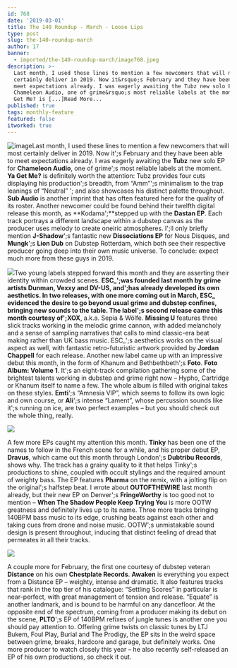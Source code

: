 ```yaml
---
id: 768
date: '2019-03-01'
title: The 140 Roundup - March - Loose Lips
type: post
slug: the-140-roundup-march
author: 17
banner:
  - imported/the-140-roundup-march/image768.jpeg
description: >-
  Last month, I used these lines to mention a few newcomers that will most
  certainly deliver in 2019. Now it&rsquo;s February and they have been able to
  meet expectations already. I was eagerly awaiting the Tubz new solo EP for
  Chameleon Audio, one of grime&rsquo;s most reliable labels at the moment. Ya
  Get Me? is [...]Read More...
published: true
tags: monthly-feature
featured: false
itworked: true
---
```

![image](../imported/the-140-roundup-march/image768.jpeg)Last month, I used these lines to mention a few newcomers that will most certainly deliver in 2019. Now it';s February and they have been able to meet expectations already. I was eagerly awaiting the **Tubz** new solo EP for **Chameleon Audio**, one of grime';s most reliable labels at the moment. **Ya Get Me?** is definitely worth the attention: Tubz provides four cuts displaying his production';s breadth, from “Amm”';s minimalism to the trap leanings of “Neutral” '; and also showcases his distinct palette throughout. **Sub Audio** is another imprint that has often featured here for the quality of its roster. Another newcomer could be found behind their twelfth digital release this month, as **Kodama';**stepped up with the **Dastan EP**. Each track portrays a different landscape within a dubstep canvas as the producer uses melody to create oneiric atmospheres. I';ll only briefly mention **J-Shadow**';s fantastic new **Dissociations EP** for Nous Disques, and **Mungk**';s **Lion Dub** on Dubstep Rotterdam, which both see their respective producer going deep into their own music universe. To conclude: expect much more from these guys in 2019.

![](/wp-content/uploads/live/img/wysiwyg/5c7858d9116b9.jpg)Two young labels stepped forward this month and they are asserting their identity within crowded scenes. **ESC\_';**was founded last month by grime artists Dunman, Vexxy and DV-US, and';has already developed its own aesthetics. In two releases, with one more coming out in March, ESC\_ evidenced the desire to go beyond usual grime and dubstep confines, bringing new sounds to the table. The label';s second release came this month courtesy of**';XOX**, a.k.a. Sepia & Wölfe. **Missing U** features three slick tracks working in the melodic grime cannon, with added melancholy and a sense of sampling narratives that calls to mind classic-era beat making rather than UK bass music. ESC\_';s aesthetics works on the visual aspect as well, with fantastic retro-futuristic artwork provided by **Jordan Chappell** for each release. Another new label came up with an impressive debut this month, in the form of Khanum and Bethbethbeth';s **Foto**. **Foto Album: Volume 1**. It';s an eight-track compilation gathering some of the brightest talents working in dubstep and grime right now – Hypho, Cartridge or Khanum itself to name a few. The whole album is filled with original takes on these styles. **Emti**';s “Amnesia VIP”, which seems to follow its own logic and own course, or **Ali**';s intense “Lament”, whose percussion sounds like it';s running on ice, are two perfect examples – but you should check out the whole thing, really.

![](/wp-content/uploads/live/img/wysiwyg/5c7858f284d34.jpg)

A few more EPs caught my attention this month. **Tinky** has been one of the names to follow in the French scene for a while, and his proper debut EP, **Dravus**, which came out this month through London';s **Dubtribu Records**, shows why. The track has a grainy quality to it that helps Tinky';s productions to shine, coupled with occult stylings and the required amount of weighty bass. The EP features **Pharma** on the remix, with a jolting flip on the original';s halfstep beat. I wrote about **OUTOFTHEWIRE** last month already, but their new EP on Denver';s **FringeWorthy** is too good not to mention – **When The Shadow People Keep Trying You** is more OOTW greatness and definitely lives up to its name. Three more tracks bringing 140BPM bass music to its edge, crushing beats against each other and taking cues from drone and noise music. OOTW';s unmistakable sound design is present throughout, inducing that distinct feeling of dread that permeates in all their tracks.

![](/wp-content/uploads/live/img/wysiwyg/5c785903397f1.jpg)

A couple more for February, the first one courtesy of dubstep veteran **Distance** on his own **Chestplate Records**. **Awaken** is everything you expect from a Distance EP – weighty, intense and dramatic. It also features tracks that rank in the top tier of his catalogue: “Settling Scores” in particular is near-perfect, with great management of tension and release. “Equate” is another landmark, and is bound to be harmful on any dancefloor. At the opposite end of the spectrum, coming from a producer making its debut on the scene, **PLTO**';s EP of 140BPM refixes of jungle tunes is another one you should pay attention to. Offering grime twists on classic tunes by LTJ Bukem, Foul Play, Burial and The Prodigy, the EP sits in the weird space between grime, breaks, hardcore and garage, but definitely works. One more producer to watch closely this year – he also recently self-released an EP of his own productions, so check it out.